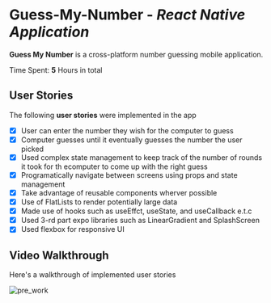 # Guess-My-Number - *React Native Application*

**Guess My Number** is a cross-platform number guessing mobile application.

Time Spent: **5** Hours in total

## User Stories

The following **user stories** were implemented in the app
* [x] User can enter the number they wish for the computer to guess
* [x] Computer guesses until it eventually guesses the number the user picked
* [x] Used complex state management to keep track of the number of rounds it took for th ecomputer to come up with the right guess
* [x] Programatically navigate between screens using props and state management
* [x] Take advantage of reusable components wherver possible
* [x] Use of FlatLists to render potentially large data
* [x] Made use of hooks such as useEffct, useState, and useCallback e.t.c
* [x] Used 3-rd part expo libraries such as LinearGradient and SplashScreen
* [x] Used flexbox for responsive UI

## Video Walkthrough

Here's a walkthrough of implemented user stories

![pre_work]()